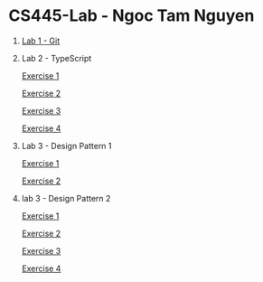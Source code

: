 # CS445-Lab - Ngoc Tam Nguyen

1. [Lab 1 - Git](https://github.com/ngoctamnguyen/CS445-Lab/blob/main/Lab1/lab1.pdf)

2. Lab 2 - TypeScript

      [Exercise 1](https://github.com/ngoctamnguyen/CS445-Lab/blob/main/Lab2/src/ts-exercise01.ts)

      [Exercise 2](https://github.com/ngoctamnguyen/CS445-Lab/blob/main/Lab2/src/ts-exercise02.ts)

      [Exercise 3](https://github.com/ngoctamnguyen/CS445-Lab/blob/main/Lab2/src/ts-exercise03.ts)

      [Exercise 4](https://github.com/ngoctamnguyen/CS445-Lab/blob/main/Lab2/src/ts-exercise03.ts)
3. Lab 3 - Design Pattern 1

      [Exercise 1](https://github.com/ngoctamnguyen/CS445-Lab/blob/main/Lab3-DesignPattern01/Exercise01.js)

      [Exercise 2](https://github.com/ngoctamnguyen/CS445-Lab/blob/main/Lab3-DesignPattern01/Exercise02.js)
      
4. lab 3 - Design Pattern 2

      [Exercise 1](https://github.com/ngoctamnguyen/CS445-Lab/blob/main/Lab4-DesignPattern02/Exercise01.js)

      [Exercise 2](https://github.com/ngoctamnguyen/CS445-Lab/blob/main/Lab4-DesignPattern02/Exercise02.js)

      [Exercise 3](https://github.com/ngoctamnguyen/CS445-Lab/blob/main/Lab4-DesignPattern02/Exercise03.js)

      [Exercise 4](https://github.com/ngoctamnguyen/CS445-Lab/blob/main/Lab4-DesignPattern02/Exercise04.js)